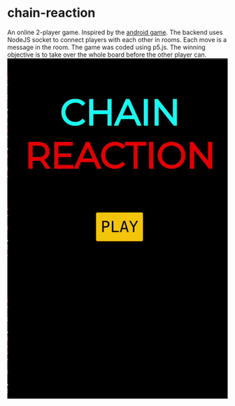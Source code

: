# chain-reaction
An online 2-player game. Inspired by the [android game](https://play.google.com/store/apps/details?id=com.BuddyMattEnt.ChainReaction&hl=en_IN&gl=US).
The backend uses NodeJS socket to connect players with each other in rooms. Each move is a message in the room. The game was coded using p5.js.
The winning objective is to take over the whole board before the other player can.
![Game Recording](https://github.com/codegallivant/chain-reaction/blob/master/Screencast%20from%2007-04-24%2002_37_37%20AM%20IST.gif)
